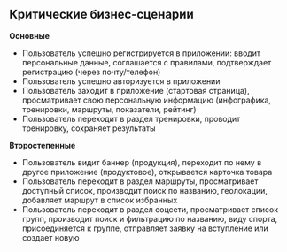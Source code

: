 ## Критические бизнес-сценарии

**Основные**

- Пользователь успешно регистрируется в приложении: вводит персональные данные, соглашается с правилами, подтверждает регистрацию (через почту/телефон)
- Пользователь успешно авторизуется в приложении
- Пользователь заходит в приложение (стартовая страница), просматривает свою персональную информацию (инфографика, тренировки, маршруты, показатели, рейтинг)
- Пользователь переходит в раздел тренировки, проводит тренировку, сохраняет результаты

**Второстепенные**

- Пользователь видит баннер (продукция), переходит по нему в другое приложение (продуктовое), открывается карточка товара
- Пользователь переходит в раздел маршруты, просматривает доступный список, производит поиск по названию, геолокации, добавляет маршрут в список избранных
- Пользователь переходит в раздел соцсети, просматривает список групп, производит поиск и фильтрацию по названию, виду спорта, присоединяется к группе, отправляет заявку на вступление или создает новую